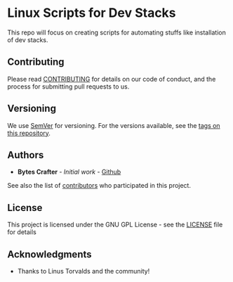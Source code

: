 # Linux Scripts for Dev Stacks

This repo will focus on creating scripts for automating stuffs like installation of dev stacks.

## Contributing

Please read [CONTRIBUTING](CONTRIBUTING) for details on our code of conduct, and the process for submitting pull requests to us.

## Versioning

We use [SemVer](http://semver.org/) for versioning. For the versions available, see the [tags on this repository](https://github.com/BytesCrafter). 

## Authors

* **Bytes Crafter** - *Initial work* - [Github](https://github.com/BytesCrafter/Linux-Scripts-for-Dev-Stacks.git)

See also the list of [contributors](https://github.com/BytesCrafter) who participated in this project.

## License

This project is licensed under the GNU GPL License - see the [LICENSE](LICENSE) file for details

## Acknowledgments

* Thanks to Linus Torvalds and the community!